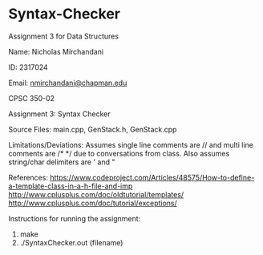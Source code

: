 # Syntax-Checker

Assignment 3 for Data Structures

Name: Nicholas Mirchandani <br/>

ID: 2317024 <br/>

Email: nmirchandani@chapman.edu <br/>

CPSC 350-02 <br/>

Assignment 3: Syntax Checker
<br/>

Source Files: main.cpp, GenStack.h, GenStack.cpp<br/>

Limitations/Deviations: Assumes single line comments are // and multi line comments are /* */ due to conversations from class.  Also assumes string/char delimiters are ' and "<br/>

References: 
https://www.codeproject.com/Articles/48575/How-to-define-a-template-class-in-a-h-file-and-imp<br/>
http://www.cplusplus.com/doc/oldtutorial/templates/<br/>
http://www.cplusplus.com/doc/tutorial/exceptions/<br/>

Instructions for running the assignment:
1) make
2) ./SyntaxChecker.out (filename)
